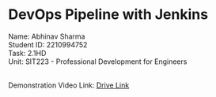 # DevOps Pipeline with Jenkins
Name: Abhinav Sharma <br></li>
Student ID: 2210994752 <br>
Task: 2.1HD <br>
Unit: SIT223 - Professional Development for Engineers <br> <br>

Demonstration Video Link: <a href='https://drive.google.com/drive/folders/1RxrBeqkPcaIzyk-rLmbF26eYv3znbVux?usp=drive_link'>Drive Link</a>
